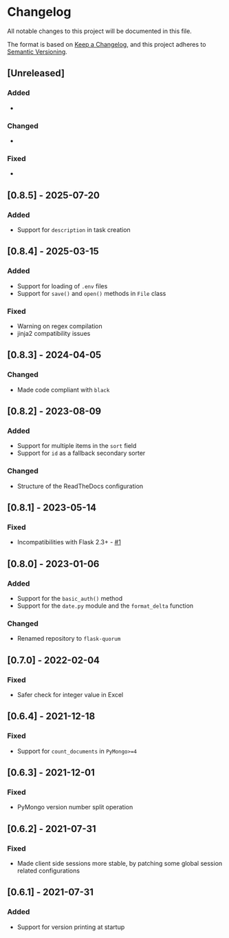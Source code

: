 # Changelog

All notable changes to this project will be documented in this file.

The format is based on [Keep a Changelog](https://keepachangelog.com/en/1.0.0/),
and this project adheres to [Semantic Versioning](https://semver.org/spec/v2.0.0.html).

## [Unreleased]

### Added

*

### Changed

*

### Fixed

*

## [0.8.5] - 2025-07-20

### Added

* Support for `description` in task creation

## [0.8.4] - 2025-03-15

### Added

* Support for loading of `.env` files
* Support for `save()` and `open()` methods in `File` class

### Fixed

* Warning on regex compilation
* jinja2 compatibility issues

## [0.8.3] - 2024-04-05

### Changed

* Made code compliant with `black`

## [0.8.2] - 2023-08-09

### Added

* Support for multiple items in the `sort` field
* Support for `id` as a fallback secondary sorter

### Changed

* Structure of the ReadTheDocs configuration

## [0.8.1] - 2023-05-14

### Fixed

* Incompatibilities with Flask 2.3+ - [#1](https://github.com/hivesolutions/flask-quorum/issues/1)

## [0.8.0] - 2023-01-06

### Added

* Support for the `basic_auth()` method
* Support for the `date.py` module and the `format_delta` function

### Changed

* Renamed repository to `flask-quorum`

## [0.7.0] - 2022-02-04

### Fixed

* Safer check for integer value in Excel

## [0.6.4] - 2021-12-18

### Fixed

* Support for `count_documents` in `PyMongo>=4`

## [0.6.3] - 2021-12-01

### Fixed

* PyMongo version number split operation

## [0.6.2] - 2021-07-31

### Fixed

* Made client side sessions more stable, by patching some global session related configurations

## [0.6.1] - 2021-07-31

### Added

* Support for version printing at startup
